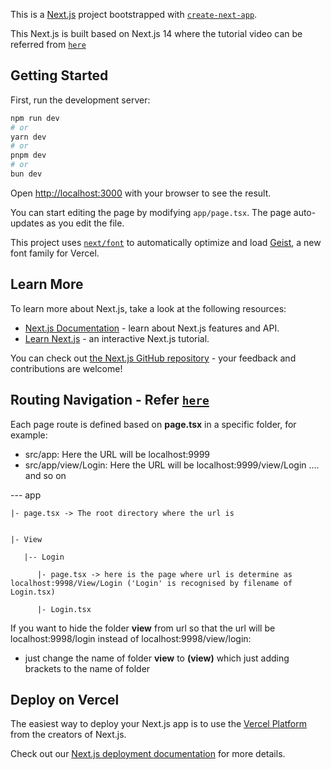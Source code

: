 This is a [Next.js](https://nextjs.org) project bootstrapped with [`create-next-app`](https://nextjs.org/docs/app/api-reference/cli/create-next-app).

This Next.js is built based on Next.js 14 where the tutorial video can be referred from [`here`](https://www.youtube.com/playlist?list=PLC3y8-rFHvwjOKd6gdf4QtV1uYNiQnruI)

## Getting Started

First, run the development server:

```bash
npm run dev
# or
yarn dev
# or
pnpm dev
# or
bun dev
```

Open [http://localhost:3000](http://localhost:3000) with your browser to see the result.

You can start editing the page by modifying `app/page.tsx`. The page auto-updates as you edit the file.

This project uses [`next/font`](https://nextjs.org/docs/app/building-your-application/optimizing/fonts) to automatically optimize and load [Geist](https://vercel.com/font), a new font family for Vercel.

## Learn More

To learn more about Next.js, take a look at the following resources:

- [Next.js Documentation](https://nextjs.org/docs) - learn about Next.js features and API.
- [Learn Next.js](https://nextjs.org/learn) - an interactive Next.js tutorial.

You can check out [the Next.js GitHub repository](https://github.com/vercel/next.js) - your feedback and contributions are welcome!


## Routing Navigation - Refer [`here`](https://www.youtube.com/watch?v=Tpo5wBuk3po&list=PLC3y8-rFHvwjOKd6gdf4QtV1uYNiQnruI&index=13&t=29s&pp=iAQB)

Each page route is defined based on **page.tsx** in a specific folder, for example:
- src/app: Here the URL will be localhost:9999
- src/app/view/Login: Here the URL will be localhost:9999/view/Login
.... and so on

--- app


    |- page.tsx -> The root directory where the url is 


    |- View 

       |-- Login

          |- page.tsx -> here is the page where url is determine as localhost:9998/View/Login ('Login' is recognised by filename of Login.tsx)

          |- Login.tsx



If you want to hide the folder **view** from url so that the url will be localhost:9998/login instead of localhost:9998/view/login:

- just change the name of folder **view** to **(view)** which just adding brackets to the name of folder

## Deploy on Vercel

The easiest way to deploy your Next.js app is to use the [Vercel Platform](https://vercel.com/new?utm_medium=default-template&filter=next.js&utm_source=create-next-app&utm_campaign=create-next-app-readme) from the creators of Next.js.

Check out our [Next.js deployment documentation](https://nextjs.org/docs/app/building-your-application/deploying) for more details.
